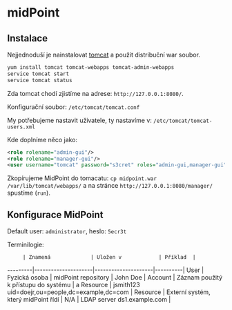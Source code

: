 # midPoint

## Instalace

Nejjednoduší je nainstalovat [tomcat](tomcat.md) a použít distribuční war soubor.

```bash
yum install tomcat tomcat-webapps tomcat-admin-webapps
service tomcat start
service tomcat status
```

Zda tomcat chodí zjistíme na adrese: `http://127.0.0.1:8080/`.

Konfigurační soubor: `/etc/tomcat/tomcat.conf`

My potřebujeme nastavit uživatele, ty nastavíme v:
`/etc/tomcat/tomcat-users.xml`

Kde doplníme něco jako:

```xml
<role rolename="admin-gui"/>
<role rolename="manager-gui"/>
<user username="tomcat" password="s3cret" roles="admin-gui,manager-gui"/>
```

Zkopírujeme MidPoint do tomacatu: 
`cp midpoint.war /var/lib/tomcat/webapps/`
a na stránce `http://127.0.0.1:8080/manager/` spustíme (`run`).

## Konfigurace MidPoint

Default user: `administrator`, heslo: `5ecr3t`

Terminilogie:



         | Znamená             | Uložen v            | Příklad  |
---------|---------------------|---------------------|----------|
User     | Fyzická osoba       | midPoint repository | John Doe |
Account  | Záznam použitý k přístupu do systému | a Resource | jsmith123 uid=doejr,ou=people,dc=example,dc=com |
Resource | Externí systém, který midPoint řídí | N/A | LDAP server ds1.example.com |


